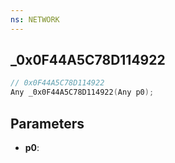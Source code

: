 ```yaml
---
ns: NETWORK
---
```

## _0x0F44A5C78D114922

```c
// 0x0F44A5C78D114922
Any _0x0F44A5C78D114922(Any p0);
```

## Parameters
* **p0**:
